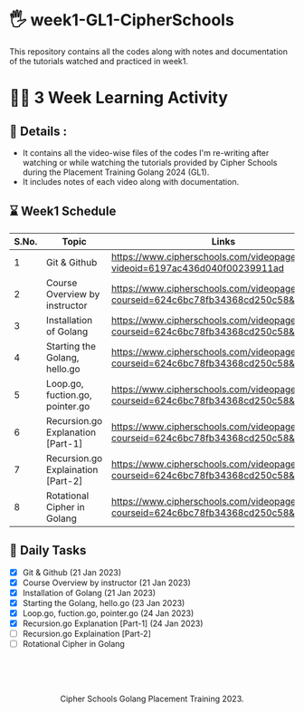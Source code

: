 # :raised_hand_with_fingers_splayed:	 week1-GL1-CipherSchools
This repository contains all the codes along with notes and documentation of the tutorials watched and practiced in week1.

# :woman_student: 3 Week Learning Activity
## :page_with_curl: Details :
- It contains all the video-wise files of the codes I'm re-writing after watching or while watching the tutorials provided by Cipher Schools during the Placement Training Golang 2024 (GL1).
- It includes notes of each video along with documentation.

## :hourglass: Week1 Schedule
| S.No. | Topic | Links |
| ----------- | ----------- | ----------- |
| 1 | Git & Github | https://www.cipherschools.com/videopage?videoid=6197ac436d040f00239911ad |
| 2 | Course Overview by instructor | https://www.cipherschools.com/videopage?courseid=624c6bc78fb34368cd250c58&video=1 |
| 3 | Installation of Golang | https://www.cipherschools.com/videopage?courseid=624c6bc78fb34368cd250c58&video=2 |
| 4 | Starting the Golang, hello.go |	https://www.cipherschools.com/videopage?courseid=624c6bc78fb34368cd250c58&video=3 |
| 5 | Loop.go, fuction.go, pointer.go |	https://www.cipherschools.com/videopage?courseid=624c6bc78fb34368cd250c58&video=4 |
| 6 | Recursion.go Explanation [Part-1] | https://www.cipherschools.com/videopage?courseid=624c6bc78fb34368cd250c58&video=6 |
| 7 | Recursion.go Explaination [Part-2] | https://www.cipherschools.com/videopage?courseid=624c6bc78fb34368cd250c58&video=7 |
| 8 | Rotational Cipher in Golang |https://www.cipherschools.com/videopage?courseid=624c6bc78fb34368cd250c58&video=11  |
	
## :page_facing_up: Daily Tasks
- [x] Git & Github (21 Jan 2023)
- [x] Course Overview by instructor (21 Jan 2023)
- [x] Installation of Golang (21 Jan 2023)
- [x] Starting the Golang, hello.go (23 Jan 2023)
- [x] Loop.go, fuction.go, pointer.go (24 Jan 2023)
- [x] Recursion.go Explanation [Part-1] (24 Jan 2023)
- [ ] Recursion.go Explaination [Part-2]
- [ ] Rotational Cipher in Golang

<br><br><br>
<p align="center">
Cipher Schools Golang Placement Training 2023. </p>

